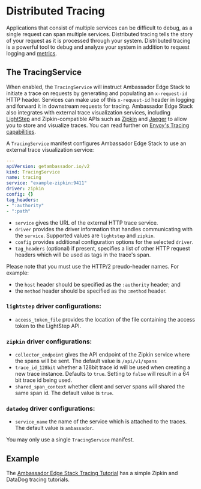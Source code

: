 # Distributed Tracing

Applications that consist of multiple services can be difficult to debug, as a single request can span multiple services. Distributed tracing tells the story of your request as it is processed through your system. Distributed tracing is a powerful tool to debug and analyze your system in addition to request logging and [metrics](/reference/statistics).

## The TracingService

When enabled, the `TracingService` will instruct Ambassador Edge Stack to initiate a trace on requests by generating and populating an `x-request-id` HTTP header. Services can make use of this `x-request-id` header in logging and forward it in downstream requests for tracing. Ambassador Edge Stack also integrates with external trace visualization services, including [LightStep](https://lightstep.com/) and Zipkin-compatible APIs such as [Zipkin](https://zipkin.io/) and [Jaeger](https://github.com/jaegertracing/) to allow you to store and visualize traces. You can read further on [Envoy's Tracing capabilities](https://www.envoyproxy.io/docs/envoy/latest/intro/arch_overview/tracing).

A `TracingService` manifest configures Ambassador Edge Stack to use an external trace visualization service:

```yaml
---
apiVersion: getambassador.io/v2
kind: TracingService
name: tracing
service: "example-zipkin:9411"
driver: zipkin
config: {}
tag_headers:
- ":authority"
- ":path"
```

- `service` gives the URL of the external HTTP trace service.
- `driver` provides the driver information that handles communicating with the `service`. Supported values are `lightstep` and `zipkin`.
- `config` provides additional configuration options for the selected `driver`.
- `tag_headers` (optional) if present, specifies a list of other HTTP request headers which will be used as tags in the trace's span.

Please note that you must use the HTTP/2 preudo-header names. For example:
- the `host` header should be specified as the `:authority` header; and
- the `method` header should be specified as the `:method` header.

### `lightstep` driver configurations:
- `access_token_file` provides the location of the file containing the access token to the LightStep API.

### `zipkin` driver configurations:
- `collector_endpoint` gives the API endpoint of the Zipkin service where the spans will be sent. The default value is `/api/v1/spans`
- `trace_id_128bit` whether a 128bit trace id will be used when creating a new trace instance. Defaults to `true`. Setting to `false` will result in a 64 bit trace id being used.
- `shared_span_context` whether client and server spans will shared the same span id. The default value is `true`.

### `datadog` driver configurations:
- `service_name` the name of the service which is attached to the traces. The default value is `ambassador`.

You may only use a single `TracingService` manifest.

## Example

The [Ambassador Edge Stack Tracing Tutorial](/user-guide/tracing-tutorial) has a simple Zipkin and DataDog tracing tutorials.



